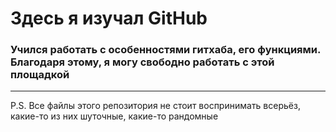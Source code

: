 # Здесь я изучал GitHub
### Учился работать с особенностями гитхаба, его функциями. Благодаря этому, я могу свободно работать с этой площадкой

---

P.S. Все файлы этого репозитория не стоит воспринимать всерьёз, какие-то из них шуточные, какие-то рандомные
